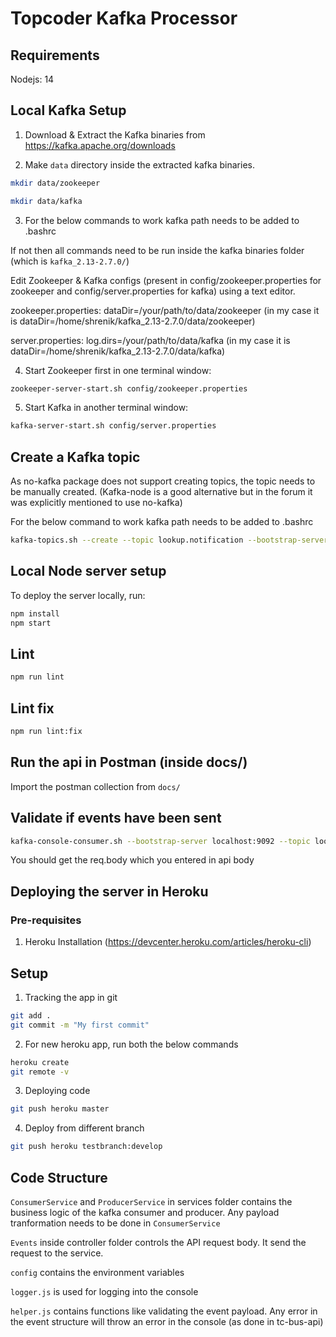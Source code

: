 # Topcoder Kafka Processor

## Requirements

Nodejs: 14

## Local Kafka Setup

1. Download & Extract the Kafka binaries from https://kafka.apache.org/downloads

2. Make `data` directory inside the extracted kafka binaries.

```bash
mkdir data/zookeeper

mkdir data/kafka
```
3. For the below commands to work kafka path needs to be added to .bashrc

If not then all commands need to be run inside the kafka binaries folder (which is `kafka_2.13-2.7.0/`)

Edit Zookeeper & Kafka configs (present in config/zookeeper.properties for zookeeper and config/server.properties for kafka) using a text editor.

zookeeper.properties: dataDir=/your/path/to/data/zookeeper (in my case it is dataDir=/home/shrenik/kafka_2.13-2.7.0/data/zookeeper)

server.properties: log.dirs=/your/path/to/data/kafka (in my case it is dataDir=/home/shrenik/kafka_2.13-2.7.0/data/kafka)

4. Start Zookeeper first in one terminal window: 

```bash
zookeeper-server-start.sh config/zookeeper.properties
```

5. Start Kafka in another terminal window: 

```bash
kafka-server-start.sh config/server.properties
```

## Create a Kafka topic

As no-kafka package does not support creating topics, the topic needs to be manually created. (Kafka-node is a good alternative but in the forum it was explicitly mentioned to use no-kafka)

For the below command to work kafka path needs to be added to .bashrc

```bash
kafka-topics.sh --create --topic lookup.notification --bootstrap-server localhost:9092 --partitions 1 --replication-factor 1
```

## Local Node server setup

To deploy the server locally, run:

```bash
npm install
npm start
```

## Lint 

```bash
npm run lint
```

## Lint fix

```bash
npm run lint:fix
```

## Run the api in Postman (inside docs/)

Import the postman collection from `docs/`

## Validate if events have been sent 

```bash
kafka-console-consumer.sh --bootstrap-server localhost:9092 --topic lookup.notification --from-beginning
```

You should get the req.body which you entered in api body


## Deploying the server in Heroku


### Pre-requisites

1. Heroku Installation (https://devcenter.heroku.com/articles/heroku-cli)

## Setup

1. Tracking the app in git 

```bash
git add .
git commit -m "My first commit"
```

2. For new heroku app, run both the below commands

```bash
heroku create
git remote -v
```

3. Deploying code

```bash
git push heroku master
```

4. Deploy from different branch

```bash
git push heroku testbranch:develop
```

## Code Structure

`ConsumerService` and `ProducerService` in services folder contains the business logic of the kafka consumer and producer. Any payload tranformation needs to be done in `ConsumerService`

`Events` inside controller folder controls the API request body. It send the request to the service.

`config` contains the environment variables

`logger.js` is used for logging into the console

`helper.js` contains functions like validating the event payload. Any error in the event structure will throw an error in the console (as done in tc-bus-api)

